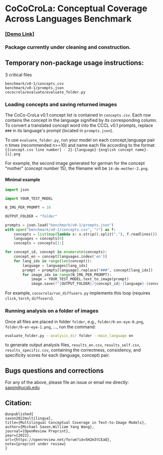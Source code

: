 # CoCoCroLa: Conceptual Coverage Across Languages Benchmark

### [\[Demo Link\]](https://saxon.me/coco-crola)

### Package currently under cleaning and construction.

## Temporary non-package usage instructions:

3 critical files
```
benchmark/v0-1/concepts.csv
benchmark/v0-1/prompts.json
cococrola/evaluate/evaluate_folder.py
```

### Loading concepts and saving returned images

The CoCo-CroLa v0.1 concept list is contained in `concepts.csv`. Each row contains the concept in the language signified by its corresponding column. To convert a translated concept word into the CCCL v0.1 prompts, replace `###` in its language's prompt (located in `prompts.json`).

To use `evaluate_folder.py`, run your model on each concept,language pair n times (recommended n>=10) and name each file according to the format: `{[concept.csv line number] - 2}-{language}-{english concept name}-{i}.png`

For example, the second image generated for german for the concept "mother" (concept number 15), the filename will be `14-de-mother-2.png`.


#### Minimal example

```python
import json

import YOUR_TEST_MODEL

N_IMG_PER_PROMPT = 10

OUTPUT_FOLDER = "folder"

prompts = json.load("benchmark/v0-1/prompts.json")
with open("benchmark/v0-1/concepts.csv", "r") as f:
    concepts = list(map(lambda x: x.strip().split(","), f.readlines()))
    languages = concepts[0]
    concepts = concepts[1:]

for concept_id, concept in enumerate(concepts):
    concept_en = concept[languages.index('en')]
    for lang_idx in range(len(concept)):
        language = languages[lang_idx]
        prompt = prompts[language].replace("###", concept[lang_idx])
        for image_idx in range(N_IMG_PER_PROMPT):
            image = YOUR_TEST_MODEL.text_to_image(prompt)
            image.save(f"{OUTPUT_FOLDER}/{concept_id}-{language}-{concept_en}-{i}.png")
```

For example, `cococrola/run_diffusers.py` implements this loop (requires `click`, `torch`, `diffusers`).

### Running analysis on a folder of images

Once all files are placed in folder `folder`, e.g., `folder/0-en-eye-0.png`, `folder/0-en-eye-1.png`, ..., run the command: 

```bash
evaluate_folder.py --analysis_dir folder --main_language en
```
to generate output analysis files, `results_en.csv`, `results_self.csv`, `results_specific.csv`, containing the correctness, consistency, and specificity scores for each (language, concept) pair.

## Bugs questions and corrections

For any of the above, please file an issue or email me directly: [saxon@ucsb.edu](mailto:saxon@ucsb.edu)

## Citation:

```
@unpublished{              
saxon2022multilingual,              
title={Multilingual Conceptual Coverage in Text-to-Image Models},              
author={Michael Saxon,William Yang Wang},              
journal={OpenReview Preprint},              
year={2022},              
url={https://openreview.net/forum?id=5H2m3tCEaQ},
note={preprint under review}          
}
```
